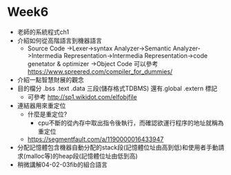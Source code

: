# Week6
* 老師的系統程式ch1
* 介紹如何從高階語言到機器語言
    * Source Code ->Lexer->syntax Analyzer->Semantic Analyzer->Intermedia Representation->Intermedia Representation->code genetator & optimizer ->Object Code 可以參考 https://www.spreered.com/compiler_for_dummies/
* 介紹一點智慧財展的觀念
* 目的檔分 .bss .text .data 三段(儲存格式TDBMS) 還有.global .extern 標記
    * 可參考 http://sp1.wikidot.com/elfobjfile
* 連結器用來重定位
    * 什麼是重定位?
        * cpu不斷的從內存中取出指令後執行，而確認欲運行程序的地址就稱為重定位
    * https://segmentfault.com/a/1190000016433947
* 分配記憶體包含機器自動分配的stack段(記憶體位址由高到低)和使用者手動請求(malloc等)的heap段(記憶體位址由低到高)
* 稍微講解04-02-03fib的組合語言